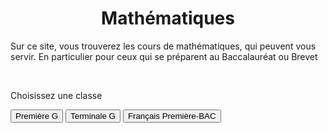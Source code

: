 <html>
 <head><title>Mathématiques</title>
    <meta charset="utf-8"/>
    <link href="style.css" rel="stylesheet" type="text/css"/>
    <meta name="viewport" content="width=device-width, initial-scale=1">
    <link rel="stylesheet" href="https://www.w3schools.com/w3css/4/w3.css">
 </head>
 <body>
 <center><h1 id="h1">Mathématiques</h1></center>
 <p id="para3">Sur ce site, vous trouverez les cours de mathématiques, qui peuvent vous servir. En particulier pour ceux qui se préparent au Baccalauréat ou Brevet</p>
 <br>
<div class="w3-container">
  <p>Choisissez une classe</p>
</div>

<div class="w3-bar w3-black">
  <!--<button class="w3-bar-item w3-button" onclick="openCity('Six')">Sixième</button>
<button class="w3-bar-item w3-button" onclick="openCity('Cinq')">Cinquième</button>
<button class="w3-bar-item w3-button" onclick="openCity('Quatre')">Quatrième</button>
<button class="w3-bar-item w3-button" onclick="openCity('Trois')">Troisième</button>
  <button class="w3-bar-item w3-button" onclick="openCity('Seconde')">Seconde</button>-->
  <button class="w3-bar-item w3-button" onclick="openCity('Première')">Première G</button>
  <button class="w3-bar-item w3-button" onclick="openCity('Terminale')">Terminale G</button>
  <button class="w3-bar-item w3-button" onclick="openCity('Français')">Français Première-BAC</button>
</div>
<!--
<div id="Six" class="w3-container city">
    <p id="para2">-</p>
    <p>--</p> 
</div>
<div id="Cinq" class="w3-container city">
    <p id="para2">-</p>
    <p>--</p> 
</div>
<div id="Quatre" class="w3-container city">
    <p id="para2">-</p>
    <p>--</p> 
</div>
<div id="Tois" class="w3-container city">
    <p id="para2">-</p>
    <p>--</p> 
</div>
<div id="Seconde" class="w3-container city">
    <p id="para2">-</p>
    <p>--</p> 
</div>
<div id="Première" class="w3-container city" style="display:none">
  <p id="para2">-</p>
  <p>--</p> 
</div>-->

<div id="Terminale" class="w3-container city" style="display:none">
 <p id="para1">Terminale Générale</p>
 <p id="para6">Equations différentielles</p>
    <ul>
      <li><a href="mat/Cours-equations_differentielle.pdf" dowload=""><p id="para4">Cours-Equations differentielles</p></a></li>
      <li><a href="mat/TD-equations_differentielles.pdf" dowload=""><p id="para4">TD-Equations differentielles</p></a></li>
      <li><a href="mat/TD-equations_differentielles-correction.pdf" dowload=""><p id="para4">Correction-Equations differentielles</p></a></li>
   </ul>
  <p></p>
</div>

<div id="Français" class="w3-container city" style="display:none">
  <center><p id="para1">Français- Première - BAC</p></center>
  <p id="para2">- Programme officiel- Français pour  2024-2025</p>
    <ul>
        <li><a href="fr/2024-2025-G.pdf" dowload=""><p id="para4">Les œuvres au programme de Première Générale</p></a></li>
        <li><p id="para4"><a href="fr/2024-2025-T.pdf" dowload="">Les œuvres au programme de Première Technologique</a></p></li> 
    </ul>
    <p id="para2">-Arthur RIMBAUD, <i>Cahier de Douai</i></p>
        <ul>
            <li><a href="fr/Rimbaud-Cahier_de_Douai.pdf" dowload=""><p id="para4">Présentation de l'œuvre-1</p></a></li>
            <!--<li><a href="fr/" dowland=""><p id="para4">Biographie de l'auteur-2</p></a></li>-->
        </ul>    
    <!--<p id="para2">-Abbé Prévost, <i>Manon Lescaut</i></p>
        <ul>
            <li><a href="fr/Abbé_Prevost-Manon_Lescaut.pdf" dowload=""><p id="para4">Présentation de Parcours-1</p></a></li>
            <li><a href="fr/ .pdf" dowload=""><p id="para4">Présentation de l'œuvre-2</p></a></li>
            <li><a href="fr/ .pdf" dowload=""><p id="para4">Structure del'œuvre-3 </p></a></li>
        </ul> 
        <p id="para2">-Honoré de Balzac, <i>La Peau de chagrin</i></p>
        <ul>
            <li><a href="fr/Abbé_Prevost-Manon_Lescaut.pdf" dowload=""><p id="para4">Présentation de Parcours-1</p></a></li>
            <li><a href="fr/ .pdf" dowload=""><p id="para4">Présentation de l'œuvre-2</p></a></li>
         </ul>  
         <p id="para2">-Abbé Prévost, <i>La DDFC</i></p>
        <ul>
            <li><a href="fr/Abbé_Prevost-Manon_Lescaut.pdf" dowload=""><p id="para4">Présentation de Parcours-1</p></a></li>
            <li><a href="fr/ .pdf" dowload=""><p id="para4">Présentation de l'œuvre-2</p></a></li>
         </ul>     -->
    <p id="para2">-Sujets de dissertation</p>
        <ul>
            <li><a href="fr/Dis-Cahier_de_Douai.pdf" dowland=""><p id="para4">Arthur RIMBAUD, <i> Cahier de Douai</i></p></a></li>
            <li><a href="fr/Dis-Peau_de_chagrin.pdf" dowland=""><p id="para4">Honoré de Balzac, <i>La Peau de chagrin</i></p></a> </li>
            <li><a href="fr/Dis-DDFC.pdf" dowland=""><p id="para4">Olympe de Gouges, <i>Déclaration des droits de la femme et de la citoyenne </i></p></a> </li>
            <li><a href="fr/sujet-de-BAC-2024.pdf" dowland=""><p id="para4">Sujets de Bac  de l'épreuve de 2024 </p></a> </li>
         </ul>
    <hr>
 </div>



 
<script>
function openCity(cityName) {
  var i;
  var x = document.getElementsByClassName("city");
  for (i = 0; i < x.length; i++) {
    x[i].style.display = "none";  
  }
  document.getElementById(cityName).style.display = "block";  
}
</script>
